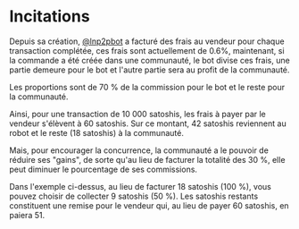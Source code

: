 # Incitations

Depuis sa création, [@lnp2pbot](https://t.me/lnp2pbot) a facturé des frais au vendeur pour chaque transaction complétée, ces frais sont actuellement de 0.6%, maintenant, si la commande a été créée dans une communauté, le bot divise ces frais, une partie demeure pour le bot et l'autre partie sera au profit de la communauté.

Les proportions sont de 70 % de la commission pour le bot et le reste pour la communauté.

Ainsi, pour une transaction de 10 000 satoshis, les frais à payer par le vendeur s'élèvent à 60 satoshis. Sur ce montant, 42 satoshis reviennent au robot et le reste (18 satoshis) à la communauté.

Mais, pour encourager la concurrence, la communauté a le pouvoir de réduire ses "gains", de sorte qu'au lieu de facturer la totalité des 30 %, elle peut diminuer le pourcentage de ses commissions.

Dans l'exemple ci-dessus, au lieu de facturer 18 satoshis (100 %), vous pouvez choisir de collecter 9 satoshis (50 %). Les satoshis restants constituent une remise pour le vendeur qui, au lieu de payer 60 satoshis, en paiera 51.
